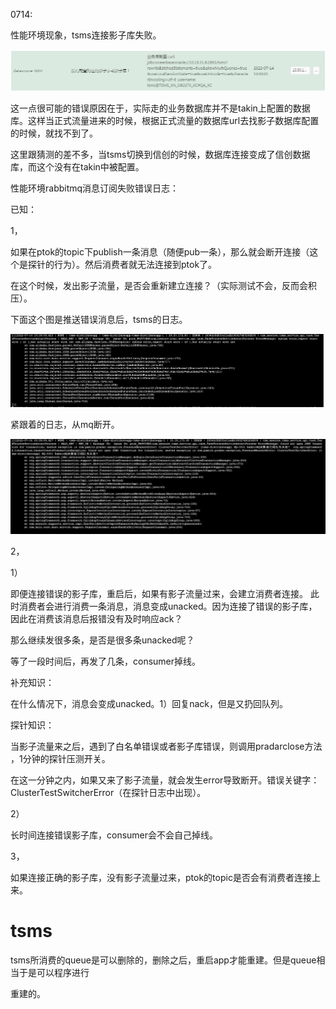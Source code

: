 0714:

性能环境现象，tsms连接影子库失败。

![image-20220714125906930](../../../../img/image-20220714125906930.png)

这一点很可能的错误原因在于，实际走的业务数据库并不是takin上配置的数据库。这样当正式流量进来的时候，根据正式流量的数据库url去找影子数据库配置的时候，就找不到了。

这里跟猜测的差不多，当tsms切换到信创的时候，数据库连接变成了信创数据库，而这个没有在takin中被配置。



性能环境rabbitmq消息订阅失败错误日志：

已知：

1，

如果在ptok的topic下publish一条消息（随便pub一条），那么就会断开连接（这个是探针的行为）。然后消费者就无法连接到ptok了。

在这个时候，发出影子流量，是否会重新建立连接？（实际测试不会，反而会积压）。

下面这个图是推送错误消息后，tsms的日志。

![image-20220714132137470](../../../../img/image-20220714132137470.png)

紧跟着的日志，从mq断开。

![image-20220714131913825](../../../../img/image-20220714131913825.png)





2，

1）

即便连接错误的影子库，重启后，如果有影子流量过来，会建立消费者连接。 此时消费者会进行消费一条消息，消息变成unacked。因为连接了错误的影子库，因此在消费该消息后报错没有及时响应ack？

那么继续发很多条，是否是很多条unacked呢？

等了一段时间后，再发了几条，consumer掉线。



补充知识：

在什么情况下，消息会变成unacked。1）回复nack，但是又扔回队列。



探针知识：

当影子流量来之后，遇到了白名单错误或者影子库错误，则调用pradarclose方法 ，1分钟的探针压测开关。

在这一分钟之内，如果又来了影子流量，就会发生error导致断开。错误关键字：ClusterTestSwitcherError（在探针日志中出现）。



2）

长时间连接错误影子库，consumer会不会自己掉线。



3，

如果连接正确的影子库，没有影子流量过来，ptok的topic是否会有消费者连接上来。





# tsms

tsms所消费的queue是可以删除的，删除之后，重启app才能重建。但是queue相当于是可以程序进行

重建的。